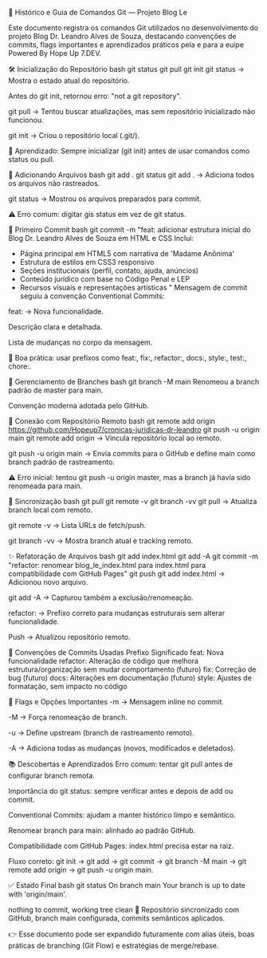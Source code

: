 📘 Histórico e Guia de Comandos Git — Projeto Blog Le

Este documento registra os comandos Git utilizados no desenvolvimento do projeto Blog Dr. Leandro Alves de Souza, destacando convenções de commits, flags importantes e aprendizados práticos pela e para a euipe Powered By Hope Up 7.DEV.

🛠️ Inicialização do Repositório
bash
git status
git pull
git init
git status → Mostra o estado atual do repositório.

Antes do git init, retornou erro: "not a git repository".

git pull → Tentou buscar atualizações, mas sem repositório inicializado não funcionou.

git init → Criou o repositório local (.git/).

📌 Aprendizado: Sempre inicializar (git init) antes de usar comandos como status ou pull.

📂 Adicionando Arquivos
bash
git add .
git status
git add . → Adiciona todos os arquivos não rastreados.

git status → Mostrou os arquivos preparados para commit.

⚠️ Erro comum: digitar gis status em vez de git status.

📝 Primeiro Commit
bash
git commit -m "feat: adicionar estrutura inicial do Blog Dr. Leandro Alves de Souza em HTML e CSS
Inclui:
- Página principal em HTML5 com narrativa de 'Madame Anônima'
- Estrutura de estilos em CSS3 responsivo
- Seções institucionais (perfil, contato, ajuda, anúncios)
- Conteúdo jurídico com base no Código Penal e LEP
- Recursos visuais e representações artísticas
"
Mensagem de commit seguiu a convenção Conventional Commits:

feat: → Nova funcionalidade.

Descrição clara e detalhada.

Lista de mudanças no corpo da mensagem.

📌 Boa prática: usar prefixos como feat:, fix:, refactor:, docs:, style:, test:, chore:.

🌿 Gerenciamento de Branches
bash
git branch -M main
Renomeou a branch padrão de master para main.

Convenção moderna adotada pelo GitHub.

🔗 Conexão com Repositório Remoto
bash
git remote add origin https://github.com/Hopeup7/cronicas-juridicas-dr-leandro
git push -u origin main
git remote add origin <url> → Vincula repositório local ao remoto.

git push -u origin main → Envia commits para o GitHub e define main como branch padrão de rastreamento.

⚠️ Erro inicial: tentou git push -u origin master, mas a branch já havia sido renomeada para main.

🔄 Sincronização
bash
git pull
git remote -v
git branch -vv
git pull → Atualiza branch local com remoto.

git remote -v → Lista URLs de fetch/push.

git branch -vv → Mostra branch atual e tracking remoto.


✨ Refatoração de Arquivos
bash
git add index.html
git add -A
git commit -m "refactor: renomear blog_le_index.html para index.html para compatibilidade com GitHub Pages"
git push
git add index.html → Adicionou novo arquivo.

git add -A → Capturou também a exclusão/renomeação.

refactor: → Prefixo correto para mudanças estruturais sem alterar funcionalidade.

Push → Atualizou repositório remoto.

📑 Convenções de Commits Usadas
Prefixo	Significado
feat:	Nova funcionalidade
refactor:	Alteração de código que melhora estrutura/organização sem mudar comportamento
(futuro) fix:	Correção de bug
(futuro) docs:	Alterações em documentação
(futuro) style:	Ajustes de formatação, sem impacto no código

🚩 Flags e Opções Importantes
-m → Mensagem inline no commit.

-M → Força renomeação de branch.

-u → Define upstream (branch de rastreamento remoto).

-A → Adiciona todas as mudanças (novos, modificados e deletados).

📚 Descobertas e Aprendizados
Erro comum: tentar git pull antes de configurar branch remota.

Importância do git status: sempre verificar antes e depois de add ou commit.

Conventional Commits: ajudam a manter histórico limpo e semântico.

Renomear branch para main: alinhado ao padrão GitHub.

Compatibilidade com GitHub Pages: index.html precisa estar na raiz.

Fluxo correto: git init → git add → git commit → git branch -M main → git remote add origin → git push -u origin main.

✅ Estado Final
bash
git status
On branch main
Your branch is up to date with 'origin/main'.

nothing to commit, working tree clean
📌 Repositório sincronizado com GitHub, branch main configurada, commits semânticos aplicados.

👉 Esse documento pode ser expandido futuramente com alias úteis, boas práticas de branching (Git Flow) e estratégias de merge/rebase.